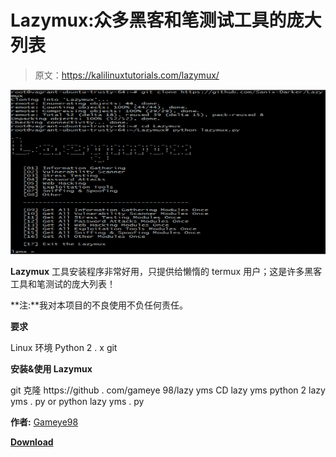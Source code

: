 # Lazymux:众多黑客和笔测试工具的庞大列表

> 原文：<https://kalilinuxtutorials.com/lazymux/>

[![Lazymux : A Huge List Of Many Hacking & PEN-TESTING Tools](img//2fe984bcf276faaa05a8d1cf83609dad.png "Lazymux : A Huge List Of Many Hacking & PEN-TESTING Tools")](https://1.bp.blogspot.com/-0lQ-d-BLn34/Xxnk307PC6I/AAAAAAAAG_g/LKPzr9JMKQoKWyb0ATlA_8iGz6QLMmskwCLcBGAsYHQ/s1600/lazymux2%25281%2529.png)

**Lazymux** 工具安装程序非常好用，只提供给懒惰的 termux 用户；这是许多黑客工具和笔测试的庞大列表！

**注:**我对本项目的不良使用不负任何责任。

**要求**

Linux 环境
Python 2 . x
git

**安装&使用 Lazymux**

git 克隆 https://github . com/gameye 98/lazy yms
CD lazy yms
python 2 lazy yms . py
or
python lazy yms . py

**作者:** [Gameye98](https://github.com/Gameye98)

[**Download**](https://github.com/Sanix-Darker/Lazymux)